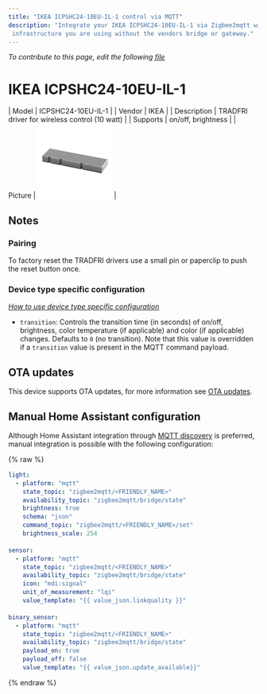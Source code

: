 ```yaml
---
title: "IKEA ICPSHC24-10EU-IL-1 control via MQTT"
description: "Integrate your IKEA ICPSHC24-10EU-IL-1 via Zigbee2mqtt with whatever smart home
 infrastructure you are using without the vendors bridge or gateway."
---
```


*To contribute to this page, edit the following
[file](https://github.com/Koenkk/zigbee2mqtt.io/blob/master/docs/devices/ICPSHC24-10EU-IL-1.md)*

# IKEA ICPSHC24-10EU-IL-1

| Model | ICPSHC24-10EU-IL-1  |
| Vendor  | IKEA  |
| Description | TRADFRI driver for wireless control (10 watt) |
| Supports | on/off, brightness |
| Picture | ![IKEA ICPSHC24-10EU-IL-1](../images/devices/ICPSHC24-10EU-IL-1.jpg) |

## Notes


### Pairing
To factory reset the TRADFRI drivers use a
small pin or paperclip to push the reset button once.


### Device type specific configuration
*[How to use device type specific configuration](../information/configuration.md)*


* `transition`: Controls the transition time (in seconds) of on/off, brightness,
color temperature (if applicable) and color (if applicable) changes. Defaults to `0` (no transition).
Note that this value is overridden if a `transition` value is present in the MQTT command payload.


## OTA updates
This device supports OTA updates, for more information see [OTA updates](../information/ota_updates.md).

## Manual Home Assistant configuration
Although Home Assistant integration through [MQTT discovery](../integration/home_assistant) is preferred,
manual integration is possible with the following configuration:


{% raw %}
```yaml
light:
  - platform: "mqtt"
    state_topic: "zigbee2mqtt/<FRIENDLY_NAME>"
    availability_topic: "zigbee2mqtt/bridge/state"
    brightness: true
    schema: "json"
    command_topic: "zigbee2mqtt/<FRIENDLY_NAME>/set"
    brightness_scale: 254

sensor:
  - platform: "mqtt"
    state_topic: "zigbee2mqtt/<FRIENDLY_NAME>"
    availability_topic: "zigbee2mqtt/bridge/state"
    icon: "mdi:signal"
    unit_of_measurement: "lqi"
    value_template: "{{ value_json.linkquality }}"

binary_sensor:
  - platform: "mqtt"
    state_topic: "zigbee2mqtt/<FRIENDLY_NAME>"
    availability_topic: "zigbee2mqtt/bridge/state"
    payload_on: true
    payload_off: false
    value_template: "{{ value_json.update_available}}"
```
{% endraw %}


